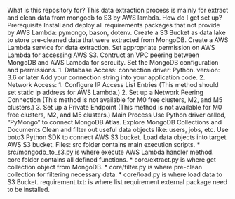 What is this repository for?
This data extraction process is mainly for extract and clean data from mongodb to S3 by AWS lambda.
How do I get set up?
Prerequisite
Install and deploy all requirements packages that not provide by AWS Lambda: pymongo, bason, dotenv.
Create a S3 Bucket as data lake to store pre-cleaned data that were extracted from MongoDB.
Create a AWS Lambda service for data extraction.
Set appropriate permission on AWS Lambda for accessing AWS S3.
Contruct an VPC peering between MongoDB and AWS Lambda for sercuity.
Set the MongoDB configuration and permissions. 1. Database Access:
connection driver: Python. version: 3.6 or later
Add your connection string into your application code. 2. Network Access: 1. Configure IP Access List Entries (This method should set static ip address for AWS Lambda.) 2. Set up a Network Peering Connection (This method is not available for M0 free clusters, M2, and M5 clusters.) 3. Set up a Private Endpoint (This method is not available for M0 free clusters, M2, and M5 clusters.)
Main Process
Use Python driver called, “PyMongo” to connect MongoDB Atlas.
Explore MongoDB Collections and Documents
Clean and filter out useful data objects like: users, jobs, etc.
Use boto3 Python SDK to connect AWS S3 bucket.
Load data objects into target AWS S3 bucket.
Files:
src folder contains main execution scripts. * src/mongodb_to_s3.py is where execute AWS Lambda handler method.
core folder contains all defined functions. * core/extract.py is where get collection object from MongoDB. * core/filter.py is where pre-clean collection for filtering necessary data. * core/load.py is where load data to S3 Bucket.
requirement.txt: is where list requirement external package need to be installed.